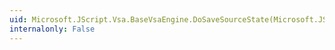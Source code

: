 ```yaml
---
uid: Microsoft.JScript.Vsa.BaseVsaEngine.DoSaveSourceState(Microsoft.JScript.Vsa.IJSVsaPersistSite)
internalonly: False
---
```

